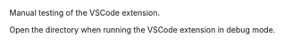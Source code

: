 Manual testing of the VSCode extension.

Open the directory when running the VSCode extension in debug mode.
